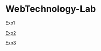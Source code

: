 # WebTechnology-Lab

[Exp1](https://shiva1718.github.io/WebTechnology-Lab/exp1/mapping.html)

[Exp2](https://shiva1718.github.io/WebTechnology-Lab/exp2/index.html)

[Exp3](https://shiva1718.github.io/WebTechnology-Lab/exp3/own/index.html)
